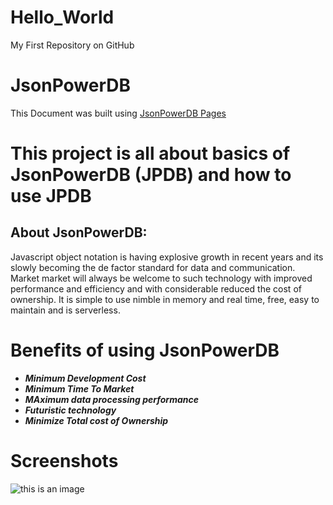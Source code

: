 # Hello_World
My First Repository on GitHub
# JsonPowerDB
This Document was built using [JsonPowerDB Pages](https://login2explore.com/jpdb/docs.html#jpdb-command-request)
# This project is all about basics of JsonPowerDB (JPDB) and how to use JPDB
## About JsonPowerDB:
  Javascript object notation is having explosive growth in recent years and its slowly becoming the de factor standard for data and communication. Market market will always be welcome to such technology with improved performance and efficiency and with considerable reduced the cost of ownership. It is simple to use nimble in memory and real time,  free, easy to maintain and is serverless.
# Benefits of using JsonPowerDB
   - ***Minimum Development Cost***
   - ***Minimum Time To Market***
   - ***MAximum data processing performance***
   - ***Futuristic technology***
   - ***Minimize Total cost of Ownership***
# Screenshots
 ![this is an image](file:///C:/Users/Sugata%20Bhunia/Pictures/Screenshots/Screenshot_20221116_070131.png)
